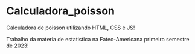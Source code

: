 # Calculadora_poisson
Calculadora de poisson utilizando HTML, CSS e JS!

Trabalho da materia de estatistica na Fatec-Americana primeiro semestre de 2023!
